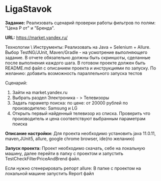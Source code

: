 # LigaStavok
**Задание:**
Реализовать сценарий проверки работы фильтров по полям: "Цена Р от" и "Бренда".

**URL:**
https://market.yandex.ru/

Технологии \ Инструменты:
Реализовать на Java + Selenium + Allure. Выбор TestNG/JUnit, Maven/Gradle - на усмотрение выполняющего задание.
В отчете обязательно должны быть скриншоты, сделанные после выполнения каждого шага.
В готовом проекте должен быть README.md файл с описанием проекта и инструкциями по запуску.
По желанию: добавить возможность параллельного запуска тестов

Сценарий:
1. Зайти на market.yandex.ru
2. Выбрать раздел Электроника - > Телевизоры
3. Задать параметр поиска:
по цене: от 20000 рублей
по производителю: Samsung и LG
4. Открыть первый найденный телевизор из списка. Проверить что производитель и цена соответствуют выбранным параметрам поиска

**Описание настройки:**
Для проекта необходимо установить java 11.0.11, maven,JUnit5, allure, google chrome browser, ide(по желанию)

**Запуск проекта:**
Проект необходимо скачать, себе на локальную машину, далее перейти в папку с проектом и запустить TestCheckFilterPriceAndBrend файл.

Если нужно сгенерировать репорт allure:
В папке с проектом на локальной машине запустить Report файл
